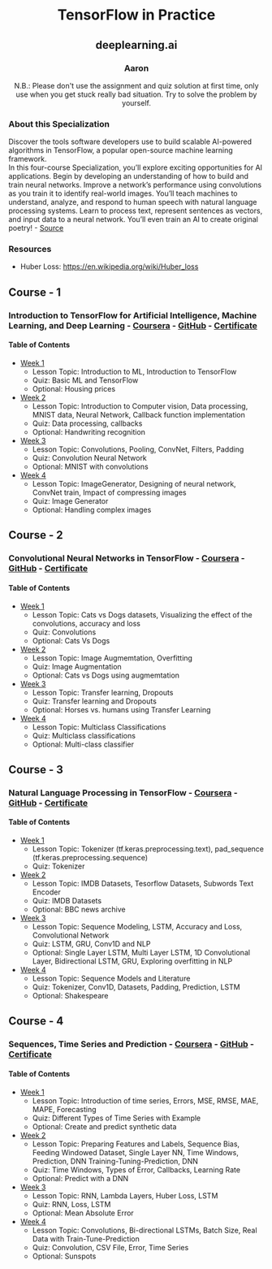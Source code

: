 <div align="center">
    <h1>TensorFlow in Practice</h1>
    <h2>deeplearning.ai</h2>
    <h3>Aaron </h2>
    <p>N.B.: Please don't use the assignment and quiz solution at first time, only use when you get stuck really bad situation. Try to solve the problem by yourself.</p>
</div>


### About this Specialization
<p>Discover the tools software developers use to build scalable AI-powered algorithms in TensorFlow, a popular open-source machine learning framework.<br/>
In this four-course Specialization, you’ll explore exciting opportunities for AI applications. Begin by developing an understanding of how to build and train neural networks. Improve a network’s performance using convolutions as you train it to identify real-world images. You’ll teach machines to understand, analyze, and respond to human speech with natural language processing systems. Learn to process text, represent sentences as vectors, and input data to a neural network. You’ll even train an AI to create original poetry! - <a href="https://www.coursera.org/specializations/tensorflow-in-practice">Source</a></p>

### Resources
* Huber Loss: https://en.wikipedia.org/wiki/Huber_loss

## Course - 1
### Introduction to TensorFlow for Artificial Intelligence, Machine Learning, and Deep Learning - [Coursera](https://www.coursera.org/learn/introduction-tensorflow) - [GitHub](https://github.com/MrinmoiHossain/TensorFlow-in-Practice-Coursera/tree/master/Course_1-Introduction_to_TensorFlow_for_Artificial_Intelligence_Machine_Learning_and_Deep%20Learning) - [Certificate](https://www.coursera.org/account/accomplishments/certificate/PHZMUR44D3W9)

#### Table of Contents
* [Week 1](https://github.com/MrinmoiHossain/TensorFlow-in-Practice-Coursera/tree/master/Course_1-Introduction_to_TensorFlow_for_Artificial_Intelligence_Machine_Learning_and_Deep%20Learning/Week-1)
    * Lesson Topic: Introduction to ML, Introduction to TensorFlow
    * Quiz: Basic ML and TensorFlow
    * Optional: Housing prices
* [Week 2](https://github.com/MrinmoiHossain/TensorFlow-in-Practice-Coursera/tree/master/Course_1-Introduction_to_TensorFlow_for_Artificial_Intelligence_Machine_Learning_and_Deep%20Learning/Week-2)
    * Lesson Topic: Introduction to Computer vision, Data processing, MNIST data, Neural Network, Callback function implementation
    * Quiz: Data processing, callbacks
    * Optional: Handwriting recognition
* [Week 3](https://github.com/MrinmoiHossain/TensorFlow-in-Practice-Coursera/tree/master/Course_1-Introduction_to_TensorFlow_for_Artificial_Intelligence_Machine_Learning_and_Deep%20Learning/Week-3)
    * Lesson Topic: Convolutions, Pooling, ConvNet, Filters, Padding
    * Quiz: Convolution Neural Network
    * Optional: MNIST with convolutions
* [Week 4](https://github.com/MrinmoiHossain/TensorFlow-in-Practice-Coursera/tree/master/Course_1-Introduction_to_TensorFlow_for_Artificial_Intelligence_Machine_Learning_and_Deep%20Learning/Week-4)
    * Lesson Topic: ImageGenerator, Designing of neural network, ConvNet train, Impact of compressing images
    * Quiz: Image Generator
    * Optional: Handling complex images


## Course - 2
### Convolutional Neural Networks in TensorFlow - [Coursera](https://www.coursera.org/learn/convolutional-neural-networks-tensorflow) - [GitHub](https://github.com/MrinmoiHossain/TensorFlow-in-Practice-Coursera/tree/master/Course_2-Convolutional_Neural_Networks_in_TensorFlow) - [Certificate](https://www.coursera.org/account/accomplishments/certificate/66JK823RC3V9)

#### Table of Contents
* [Week 1](https://github.com/MrinmoiHossain/TensorFlow-in-Practice-Coursera/tree/master/Course_2-Convolutional_Neural_Networks_in_TensorFlow/Week-1)
    * Lesson Topic: Cats vs Dogs datasets, Visualizing the effect of the convolutions, accuracy and loss
    * Quiz: Convolutions
    * Optional: Cats Vs Dogs
* [Week 2](https://github.com/MrinmoiHossain/TensorFlow-in-Practice-Coursera/tree/master/Course_2-Convolutional_Neural_Networks_in_TensorFlow/Week-2)
    * Lesson Topic: Image Augmemtation, Overfitting
    * Quiz: Image Augmentation
    * Optional: Cats vs Dogs using augmemtation
* [Week 3](https://github.com/MrinmoiHossain/TensorFlow-in-Practice-Coursera/tree/master/Course_2-Convolutional_Neural_Networks_in_TensorFlow/Week-3)
    * Lesson Topic: Transfer learning, Dropouts
    * Quiz: Transfer learning and Dropouts
    * Optional: Horses vs. humans using Transfer Learning
* [Week 4](https://github.com/MrinmoiHossain/TensorFlow-in-Practice-Coursera/tree/master/Course_2-Convolutional_Neural_Networks_in_TensorFlow/Week-4)
    * Lesson Topic: Multiclass Classifications
    * Quiz: Multiclass classifications
    * Optional: Multi-class classifier


## Course - 3
### Natural Language Processing in TensorFlow - [Coursera](https://www.coursera.org/learn/natural-language-processing-tensorflow) - [GitHub](https://github.com/MrinmoiHossain/TensorFlow-in-Practice-Coursera/tree/master/Course_3-Natural_Language_Processing_in_TensorFlow) - [Certificate](https://www.coursera.org/account/accomplishments/certificate/ETP96Q6QVCLZ)

#### Table of Contents
* [Week 1](https://github.com/MrinmoiHossain/TensorFlow-in-Practice-Coursera/tree/master/Course_3-Natural_Language_Processing_in_TensorFlow/Week-1)
    * Lesson Topic: Tokenizer (tf.keras.preprocessing.text), pad_sequence (tf.keras.preprocessing.sequence)
    * Quiz: Tokenizer
* [Week 2](https://github.com/MrinmoiHossain/TensorFlow-in-Practice-Coursera/tree/master/Course_3-Natural_Language_Processing_in_TensorFlow/Week-2)
    * Lesson Topic: IMDB Datasets, Tesorflow Datasets, Subwords Text Encoder
    * Quiz: IMDB Datasets
    * Optional: BBC news archive
* [Week 3](https://github.com/MrinmoiHossain/TensorFlow-in-Practice-Coursera/tree/master/Course_3-Natural_Language_Processing_in_TensorFlow/Week-3)
    * Lesson Topic: Sequence Modeling, LSTM, Accuracy and Loss, Convolutional Network
    * Quiz: LSTM, GRU, Conv1D and NLP
    * Optional: Single Layer LSTM, Multi Layer LSTM, 1D Convolutional Layer, Bidirectional LSTM, GRU, Exploring overfitting in NLP
* [Week 4](https://github.com/MrinmoiHossain/TensorFlow-in-Practice-Coursera/tree/master/Course_3-Natural_Language_Processing_in_TensorFlow/Week-4)
    * Lesson Topic: Sequence Models and Literature
    * Quiz: Tokenizer, Conv1D, Datasets, Padding, Prediction, LSTM
    * Optional: Shakespeare


## Course - 4
### Sequences, Time Series and Prediction - [Coursera](https://www.coursera.org/learn/tensorflow-sequences-time-series-and-prediction) - [GitHub](https://github.com/MrinmoiHossain/TensorFlow-in-Practice-Coursera/tree/master/Course_4-Sequences_Time_Series_and_Prediction) - [Certificate](https://www.coursera.org/account/accomplishments/certificate/QVQLCBLEHLHS)

#### Table of Contents
* [Week 1](https://github.com/MrinmoiHossain/TensorFlow-in-Practice-Coursera/tree/master/Course_4-Sequences_Time_Series_and_Prediction/Week-1)
    * Lesson Topic: Introduction of time series, Errors, MSE, RMSE, MAE, MAPE, Forecasting
    * Quiz: Different Types of Time Series with Example
    * Optional: Create and predict synthetic data
* [Week 2](https://github.com/MrinmoiHossain/TensorFlow-in-Practice-Coursera/tree/master/Course_4-Sequences_Time_Series_and_Prediction/Week-2)
    * Lesson Topic: Preparing Features and Labels, Sequence Bias, Feeding Windowed Dataset, Single Layer NN, Time Windows, Prediction, DNN Training-Tuning-Prediction, DNN
    * Quiz: Time Windows, Types of Error, Callbacks, Learning Rate
    * Optional: Predict with a DNN
* [Week 3](https://github.com/MrinmoiHossain/TensorFlow-in-Practice-Coursera/tree/master/Course_4-Sequences_Time_Series_and_Prediction/Week-3)
    * Lesson Topic: RNN, Lambda Layers, Huber Loss, LSTM
    * Quiz: RNN, Loss, LSTM
    * Optional: Mean Absolute Error
* [Week 4](https://github.com/MrinmoiHossain/TensorFlow-in-Practice-Coursera/tree/master/Course_4-Sequences_Time_Series_and_Prediction/Week-4)
    * Lesson Topic: Convolutions, Bi-directional LSTMs, Batch Size, Real Data with Train-Tune-Prediction
    * Quiz: Convolution, CSV File, Error, Time Series
    * Optional: Sunspots
